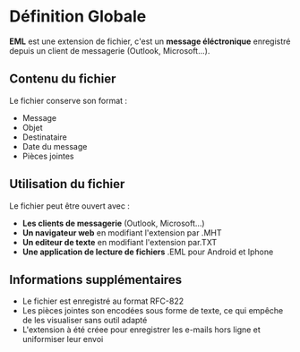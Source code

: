 # Définition Globale
**EML** est une extension de fichier, c'est un **message éléctronique** enregistré depuis un client de messagerie (Outlook, Microsoft...).

## Contenu du fichier
Le fichier conserve son format :
* Message
* Objet
* Destinataire
* Date du message
* Pièces jointes 

## Utilisation du fichier
Le fichier peut être ouvert avec :
* **Les clients de messagerie** (Outlook, Microsoft...)
* **Un navigateur web** en modifiant l'extension par .MHT
* **Un editeur de texte** en modifiant l'extension par.TXT
* **Une application de lecture de fichiers** .EML pour Android et Iphone

## Informations supplémentaires
* Le fichier est enregistré au format RFC-822
* Les pièces jointes son encodées sous forme de texte, ce qui empêche de les visualiser sans outil adapté
* L'extension à été créee pour enregistrer les e-mails hors ligne et uniformiser leur envoi
